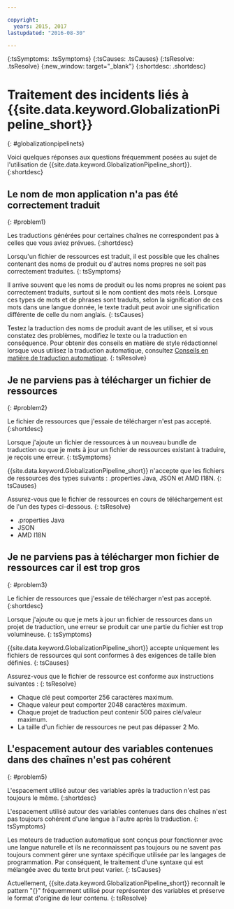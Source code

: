 ```yaml
---

copyright:
  years: 2015, 2017
lastupdated: "2016-08-30"

---
```


{:tsSymptoms: .tsSymptoms} 
{:tsCauses: .tsCauses} 
{:tsResolve: .tsResolve} 
{:new_window: target="_blank"}
{:shortdesc: .shortdesc}

# Traitement des incidents liés à {{site.data.keyword.GlobalizationPipeline_short}}
{: #globalizationpipelinets}


Voici quelques réponses aux questions fréquemment posées au sujet de l'utilisation de {{site.data.keyword.GlobalizationPipeline_short}}. 
{:shortdesc}


## Le nom de mon application n'a pas été correctement traduit
{: #problem1}

Les traductions générées pour certaines chaînes ne correspondent pas à celles que vous aviez prévues.
{:shortdesc}

Lorsqu'un fichier de ressources est traduit, il est possible que les chaînes contenant des noms de produit ou d'autres noms propres ne soit pas correctement traduites.
{: tsSymptoms}

Il arrive souvent que les noms de produit ou les noms propres ne soient pas correctement traduits, surtout si le nom contient des mots réels. Lorsque ces types de mots et de phrases sont traduits, selon la signification de ces mots dans une langue donnée, le texte traduit peut avoir une signification différente de celle du nom anglais.
{: tsCauses}

Testez la traduction des noms de produit avant de les utiliser, et si vous constatez des problèmes, modifiez le texte ou la traduction en conséquence. Pour obtenir des conseils en matière de style rédactionnel lorsque vous utilisez la traduction automatique, consultez [Conseils en matière de traduction automatique](./tips.html#globalizationpipeline_tips).
{: tsResolve}



## Je ne parviens pas à télécharger un fichier de ressources
{: #problem2}

Le fichier de ressources que j'essaie de télécharger n'est pas accepté.
{:shortdesc}

Lorsque j'ajoute un fichier de ressources à un nouveau bundle de traduction ou que je mets à jour un fichier de ressources existant à traduire, je reçois une erreur.
{: tsSymptoms}

{{site.data.keyword.GlobalizationPipeline_short}} n'accepte que les fichiers de ressources des types suivants : .properties Java, JSON et AMD I18N.
{: tsCauses}

Assurez-vous que le fichier de ressources en cours de téléchargement est de l'un des types ci-dessous.
{: tsResolve}
* .properties Java
* JSON
* AMD I18N



## Je ne parviens pas à télécharger mon fichier de ressources car il est trop gros
{: #problem3}

Le fichier de ressources que j'essaie de télécharger n'est pas accepté.
{:shortdesc}

Lorsque j'ajoute ou que je mets à jour un fichier de ressources dans un projet de traduction, une erreur se produit car une partie du fichier est trop volumineuse.
{: tsSymptoms}

{{site.data.keyword.GlobalizationPipeline_short}} accepte uniquement les fichiers de ressources qui sont conformes à des exigences de taille bien définies.
{: tsCauses}

Assurez-vous que le fichier de ressource est conforme aux instructions suivantes :
{: tsResolve}
* Chaque clé peut comporter 256 caractères maximum.
* Chaque valeur peut comporter 2048 caractères maximum.
* Chaque projet de traduction peut contenir 500 paires clé/valeur maximum.
* La taille d'un fichier de ressources ne peut pas dépasser 2 Mo.




## L'espacement autour des variables contenues dans des chaînes n'est pas cohérent
{: #problem5}

L'espacement utilisé autour des variables après la traduction n'est pas toujours le même.
{:shortdesc}

L'espacement utilisé autour des variables contenues dans des chaînes n'est pas toujours cohérent d'une langue à l'autre après la traduction.
{: tsSymptoms}

Les moteurs de traduction automatique sont conçus pour fonctionner avec une langue naturelle et ils ne reconnaissent pas toujours ou ne savent pas toujours comment gérer une syntaxe spécifique utilisée par les langages de programmation. Par conséquent, le traitement d'une syntaxe qui est mélangée avec du texte brut peut varier.
{: tsCauses}

Actuellement, {{site.data.keyword.GlobalizationPipeline_short}} reconnaît le pattern "{}" fréquemment utilisé pour représenter des variables et préserve le format d'origine de leur contenu.
{: tsResolve}
